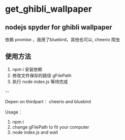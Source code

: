 # get_ghibli_wallpaper
nodejs spyder for ghibli wallpaper
--

依赖 promise ，我用了bluebird，其他也可以, cheerio 爬虫

使用方法  
-- 

1. npm i 安装依赖
2. 修改文件保存的路径 gFilePath 
3. 执行 node index.js 等待完成

-- 

Depen on  thirdpart：  cheerio and bluebird

Usage：
1.  npm i
2.  change gFilePath to fit your computer
3.  node index.js and wait
